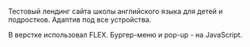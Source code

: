 Тестовый лендинг сайта школы английского языка для детей и подростков. Адаптив под все устройства.

В верстке использовал FLEX. Бургер-меню и pop-up - на JavaScript.
